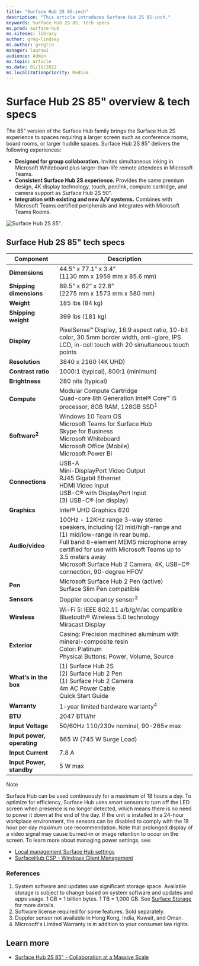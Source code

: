 ```yaml
---
title: "Surface Hub 2S 85-inch"
description: "This article introduces Surface Hub 2S 85-inch."
keywords: Surface Hub 2S 85, tech specs
ms.prod: surface-hub
ms.sitesec: library
author: greg-lindsay
ms.author: greglin
manager: laurawi
audience: Admin
ms.topic: article
ms.date: 01/11/2022
ms.localizationpriority: Medium
---
```


# Surface Hub 2S 85" overview & tech specs

The 85" version of the Surface Hub family brings the Surface Hub 2S experience to spaces requiring a larger screen such as conference rooms, board rooms, or larger huddle spaces. Surface Hub 2S 85” delivers the following experiences:

- **Designed for group collaboration.** Invites simultaneous inking in Microsoft Whiteboard plus larger-than-life remote attendees in Microsoft Teams.
- **Consistent Surface Hub 2S experience.** Provides the same premium design, 4K display technology, touch, pen/ink, compute cartridge, and camera support as Surface Hub 2S 50”.
- **Integration with existing and new A/V systems.** Combines with Microsoft Teams certified peripherals and integrates with Microsoft Teams Rooms.

![Surface Hub 2S 85".](images/hub-2s-85.png)

## Surface Hub 2S 85" tech specs

| Component    | Description                                                                                                                                                                                                                                         |
| ----------------- | --------------------------------------------------------------------------------------------------------------------------------------------------------------------------------------------------------------------------------------------------------- |
|**Dimensions**| 44.5” x 77.1” x 3.4”<br>(1130 mm x 1959 mm x 85.6 mm)                                                                                                                                                                                                        |
|**Shipping dimensions**| 89.5” x 62” x 22.8”<br>(2275 mm x 1573 mm x 580 mm)                                                                                                                                                                                                        |
|**Weight**| 185 lbs (84 kg)                                                                                                                                                                                                                                            |
|**Shipping weight**| 399 lbs (181 kg)                                                                                                                                                                                                                                            |
|**Display**| PixelSense™ Display, 16:9 aspect ratio, 10-bit color, 30.5mm border width, anti-glare, IPS LCD, in-cell touch with 20 simultaneous touch points                                                                                                           |
|**Resolution**| 3840 x 2160 (4K UHD)                                                                                                                                                                                                                                              |
|**Contrast ratio**| 1000:1 (typical), 800:1 (minimum) |
|**Brightness**| 280 nits (typical)|
|**Compute**| Modular Compute Cartridge<br>Quad-core 8th Generation Intel® Core™ i5 processor, 8GB RAM, 128GB SSD<sup>1</sup>                                                                                                                                                      |
|**Software<sup>2</sup>**| Windows 10 Team OS<br>Microsoft Teams for Surface Hub<br>Skype for Business<br>Microsoft Whiteboard<br>Microsoft Office (Mobile)<br>Microsoft Power BI                                                                                               |
|**Connections**| USB-A<br>Mini-DisplayPort Video Output<br>RJ45 Gigabit Ethernet<br>HDMI Video Input<br>USB-C® with DisplayPort Input<br>(3) USB-C® (on display)                                                                                                           |
|**Graphics**| Intel® UHD Graphics 620                                                                                                                                                                                                                                   |
|**Audio/video**| 100Hz - 12KHz range 3-way stereo speakers, including (2) mid/high-range and (1) mid/low-range in rear bump. <br>Full band 8-element MEMS microphone array certified for use with Microsoft Teams up to 3.5 meters away<br>Microsoft Surface Hub 2 Camera, 4K, USB-C® connection, 90-degree HFOV |
|**Pen**| Microsoft Surface Hub 2 Pen (active)<br>Surface Slim Pen compatible                                                                                                                                                                                       |
|**Sensors**| Doppler occupancy sensor<sup>3</sup>                                                                                                                                                                                                                                 |
|**Wireless**| Wi-Fi 5: IEEE 802.11 a/b/g/n/ac compatible<br>Bluetooth® Wireless 5.0 technology<br>Miracast Display                                                                                                                                                      |
|**Exterior**| Casing: Precision machined aluminum with mineral-composite resin<br>Color: Platinum<br>Physical Buttons: Power, Volume, Source                                                                                                                            |
|**What’s in the box**| (1) Surface Hub 2S<br>(2) Surface Hub 2 Pen<br>(1) Surface Hub 2 Camera<br>4m AC Power Cable<br>Quick Start Guide                                                                                                                                         |
|**Warranty**| 1-year limited hardware warranty<sup>4</sup>                                                                                                                                                                                                                          |
|**BTU**| 2047 BTU/hr |
|**Input Voltage**| 50/60Hz 110/230v nominal, 90-265v max |
|**Input power, operating**| 665 W (745 W Surge Load) |
|**Input Current**| 7.8 A |
|**Input Power, standby**| 5 W max  |

> [!NOTE]
> Surface Hub can be used continuously for a maximum of 18 hours a day. To optimize for efficiency, Surface Hub uses smart sensors to turn off the LED screen when presence is no longer detected, which means there is no need to power it down at the end of the day. If the unit is installed in a 24-hour workplace environment, the sensors can be disabled to comply with the 18 hour per day maximum use recommendation. Note that prolonged display of a video signal may cause burned-in or image retention to occur on the screen. To learn more about managing power settings, see:
>
> - [Local management Surface Hub settings](local-management-surface-hub-settings.md)
> - [SurfaceHub CSP - Windows Client Management](/windows/client-management/mdm/surfacehub-csp)

### References

1. System software and updates use significant storage space. Available storage is subject to change based on system software and updates and apps usage. 1 GB = 1 billion bytes. 1 TB = 1,000 GB. See [Surface Storage](https://www.surface.com/storage) for more details.
2. Software license required for some features. Sold separately.
3. Doppler sensor not available in Hong Kong, India, Kuwait, and Oman.
4. Microsoft's Limited Warranty is in addition to your consumer law rights. 

## Learn more

- [Surface Hub 2S 85" - Collaboration at a Massive Scale](https://techcommunity.microsoft.com/t5/surface-it-pro-blog/surface-hub-2s-85-quot-collaboration-at-a-massive-scale/ba-p/1669717)
